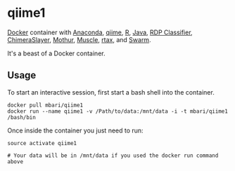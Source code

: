 # qiime1

[Docker](https://www.docker.com/) container with [Anaconda](https://www.continuum.io/), [qiime](http://qiime.org/), [R](https://www.r-project.org/), [Java](http://openjdk.java.net/), [RDP Classifier](https://github.com/rdpstaff/classifier), [ChimeraSlayer](http://microbiomeutil.sourceforge.net/), [Mothur](https://www.mothur.org/), [Muscle](http://www.mybiosoftware.com/muscle-3-8-31-multiple-sequence-alignment.html), [rtax](http://qiime.org/tutorials/rtax.html), and [Swarm](https://github.com/torognes/swarm).

It's a beast of a Docker container.

## Usage

To start an interactive session, first start a bash shell into the container.

```
docker pull mbari/qiime1
docker run --name qiime1 -v /Path/to/data:/mnt/data -i -t mbari/qiime1 /bash/bin
```

Once inside the container you just need to run:

```
source activate qiime1

# Your data will be in /mnt/data if you used the docker run command above
```